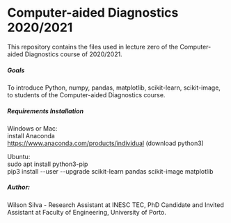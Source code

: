 # Computer-aided Diagnostics 2020/2021 
This repository contains the files used in lecture zero of the Computer-aided Diagnostics course of 2020/2021.

##### Goals
To introduce Python, numpy, pandas, matplotlib, scikit-learn, scikit-image, to students of the Computer-aided Diagnostics course. 

##### Requirements Installation
Windows or Mac:  
install Anaconda  
https://www.anaconda.com/products/individual (download python3)

Ubuntu:  
sudo apt install python3-pip  
pip3 install --user --upgrade scikit-learn pandas scikit-image matplotlib

##### Author:  
Wilson Silva - Research Assistant at INESC TEC, PhD Candidate and Invited Assistant at Faculty of Engineering, University of Porto.
